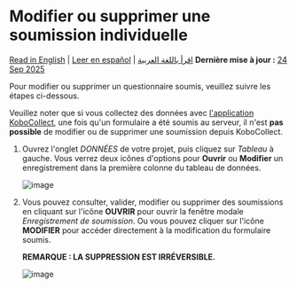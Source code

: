 # Modifier ou supprimer une soumission individuelle
<a href="../howto_edit_single_submissions.html">Read in English</a> | <a href="../es/howto_edit_single_submissions.html">Leer en español</a> | <a href="../ar/howto_edit_single_submissions.html">اقرأ باللغة العربية</a>
**Dernière mise à jour :** <a href="https://github.com/kobotoolbox/docs/blob/f589f03c4b5a79d431edbeaa09ac5f3141431cc4/source/howto_edit_single_submissions.md" class="reference">24 Sep 2025</a>

Pour modifier ou supprimer un questionnaire soumis, veuillez suivre les étapes ci-dessous.

Veuillez noter que si vous collectez des données avec [l'application KoboCollect](https://support.kobotoolbox.org/data_collection_kobocollect.html), une fois qu'un formulaire a été soumis au serveur, il n'est **pas possible** de modifier ou de supprimer une soumission depuis KoboCollect.

1. Ouvrez l'onglet _DONNÉES_ de votre projet, puis cliquez sur _Tableau_ à gauche.
   Vous verrez deux icônes d'options pour **Ouvrir** ou **Modifier** un enregistrement dans la
   première colonne du tableau de données.

    ![image](/images/howto_edit_single_submissions/data.jpg)

2. Vous pouvez consulter, valider, modifier ou supprimer des soumissions en cliquant sur l'icône **OUVRIR**
   pour ouvrir la fenêtre modale _Enregistrement de soumission_. Ou vous pouvez cliquer sur l'icône **MODIFIER**
   pour accéder directement à la modification du formulaire soumis.

    **REMARQUE : LA SUPPRESSION EST IRRÉVERSIBLE.**

    ![image](/images/howto_edit_single_submissions/edit.jpg)